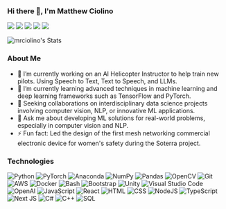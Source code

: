 ### Hi there 👋, I'm Matthew Ciolino
[![](https://img.shields.io/badge/💼Portfolio-6DA55F?&style=for-the-badge)](https://www.matthewciolino.com/)
[![](https://img.shields.io/badge/📄resume-gray?&style=for-the-badge)](https://www.matthewciolino.com/assets/docs/Matthew_Ciolino_Resume.pdf)
[![](https://img.shields.io/badge/linkedin-%230077B5.svg?&style=for-the-badge&logo=linkedin&logoColor=white)](https://www.linkedin.com/in/mrciolino/)
[![](https://img.shields.io/badge/email-D14836?style=for-the-badge&logo=gmail&logoColor=white)](https://arxiv.org/a/ciolino_m_1.html)
[![](https://img.shields.io/badge/arXiv-282424?style=for-the-badge&logo=arxiv&logoColor=white)](mailto:matthew@matthewciolino.com)


![mrciolino's Stats](https://github-readme-stats.vercel.app/api?username=mrciolino&theme=dark&show_icons=true&hide_border=true&count_private=true)



### About Me
- 🔭 I’m currently working on an AI Helicopter Instructor to help train new pilots. Using Speech to Text, Text to Speech, and LLMs.
- 🌱 I’m currently learning advanced techniques in machine learning and deep learning frameworks such as TensorFlow and PyTorch.
- 👯 Seeking collaborations on interdisciplinary data science projects involving computer vision, NLP, or innovative ML applications.
- 💬 Ask me about developing ML solutions for real-world problems, especially in computer vision and NLP.
- ⚡ Fun fact: Led the design of the first mesh networking commercial electronic device for women's safety during the Soterra project.

### Technologies
![Python](https://img.shields.io/badge/python-3670A0?style=for-the-badge&logo=python&logoColor=ffdd54)
![PyTorch](https://img.shields.io/badge/pytorch-EE4C2C.svg?style=for-the-badge&logo=pytorch&logoColor=white)
![Anaconda](https://img.shields.io/badge/anaconda-44A833.svg?style=for-the-badge&logo=anaconda&logoColor=white)
![NumPy](https://img.shields.io/badge/numpy-013243.svg?style=for-the-badge&logo=numpy&logoColor=white)
![Pandas](https://img.shields.io/badge/pandas-150458.svg?style=for-the-badge&logo=pandas&logoColor=white)
![OpenCV](https://img.shields.io/badge/opencv-5C3EE8.svg?style=for-the-badge&logo=opencv&logoColor=white)
![Git](https://img.shields.io/badge/git-%23F05033.svg?style=for-the-badge&logo=git&logoColor=white)
![AWS](https://img.shields.io/badge/AWS-%23FF9900.svg?style=for-the-badge&logo=amazon-aws&logoColor=white)
![Docker](https://img.shields.io/badge/docker-%230db7ed.svg?style=for-the-badge&logo=docker&logoColor=white)
![Bash](https://img.shields.io/badge/bash-4EAA25.svg?style=for-the-badge&logo=gnubash&logoColor=white)
![Bootstrap](https://img.shields.io/badge/bootstrap-7952B3.svg?style=for-the-badge&logo=bootstrap&logoColor=white)
![Unity](https://img.shields.io/badge/unity-FFFFFF.svg?style=for-the-badge&logo=unity&logoColor=black)
![Visual Studio Code](https://img.shields.io/badge/VSCode-007ACC.svg?style=for-the-badge&logo=visualstudiocode&logoColor=white)
![OpenAI](https://img.shields.io/badge/openai-75a99c.svg?style=for-the-badge&logo=openai&logoColor=white)
![JavaScript](https://img.shields.io/badge/javascript-%23323330.svg?style=for-the-badge&logo=javascript&logoColor=%23F7DF1E)
![React](https://img.shields.io/badge/react-61DAFB.svg?style=for-the-badge&logo=react&logoColor=white)
![HTML](https://img.shields.io/badge/html5-%23E34F26.svg?style=for-the-badge&logo=html5&logoColor=white)
![CSS](https://img.shields.io/badge/css3-%231572B6.svg?style=for-the-badge&logo=css3&logoColor=white)
![NodeJS](https://img.shields.io/badge/node.js-6DA55F?style=for-the-badge&logo=node.js&logoColor=white)
![TypeScript](https://img.shields.io/badge/typescript-%23007ACC.svg?style=for-the-badge&logo=typescript&logoColor=white)
![Next JS](https://img.shields.io/badge/Next-black?style=for-the-badge&logo=next.js&logoColor=white)
![C#](https://img.shields.io/badge/csharp-8068d8.svg?style=for-the-badge&logo=csharp&logoColor=white)
![C++](https://img.shields.io/badge/c++-%2300599C.svg?style=for-the-badge&logo=c&logoColor=white)
![SQL](https://img.shields.io/badge/mysql-%2300f.svg?style=for-the-badge&logo=mysql&logoColor=white)
